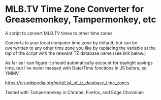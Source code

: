 # MLB.TV Time Zone Converter for Greasemonkey, Tampermonkey, etc
A script to convert MLB.TV times to other time zones

Converts to your local computer time zone by default, but can be overwritten to any other time zone you like by replacing the variable at the top of the script with the relevant TZ database name (see link below.)

As far as I can figure it should automatically account for daylight savings time, but I've never messed with Date/Time functions in JS before, so YMMV.

https://en.wikipedia.org/wiki/List_of_tz_database_time_zones

Tested with Tampermonkey in Chrome, Firefox, and Edge Chromium
